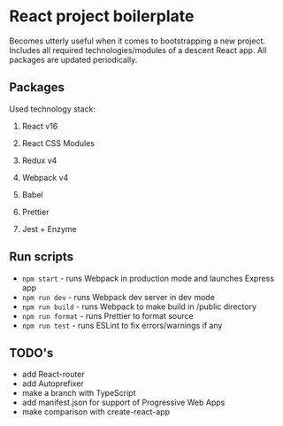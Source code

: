 # React project boilerplate

Becomes utterly useful when it comes to bootstrapping a new project. Includes all required technologies/modules of a descent React app. All packages are updated periodically.

## Packages

Used technology stack:

1. React v16

2. React CSS Modules

3. Redux v4

4. Webpack v4

5. Babel

6. Prettier

7. Jest + Enzyme

## Run scripts

* `npm start` - runs Webpack in production mode and launches Express app
* `npm run dev` - runs Webpack dev server in dev mode
* `npm run build` - runs Webpack to make build in /public directory
* `npm run format` - runs Prettier to format source
* `npm run test` - runs ESLint to fix errors/warnings if any

## TODO's

* add React-router
* add Autoprefixer
* make a branch with TypeScript
* add manifest.json for support of Progressive Web Apps
* make comparison with create-react-app
